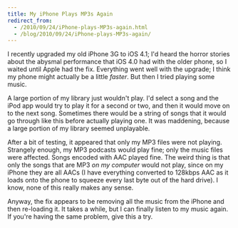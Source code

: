 ```yaml
---
title: My iPhone Plays MP3s Again
redirect_from:
  - /2010/09/24/iPhone-plays-MP3s-again.html
  - /blog/2010/09/24/iPhone-plays-MP3s-again/
---
```


I recently upgraded my old iPhone 3G to iOS 4.1; I'd heard the horror
stories about the abysmal performance that iOS 4.0 had with the older
phone, so I waited until Apple had the fix.  Everything went well with
the upgrade; I think my phone might actually be a little *faster*.
But then I tried playing some music.

A large portion of my library just wouldn't play.  I'd select a song
and the iPod app would try to play it for a second or two, and then it
would move on to the next song.  Sometimes there would be a string of
songs that it would go through like this before actually playing one.
It was maddening, because a large portion of my library seemed
unplayable.

After a bit of testing, it appeared that only my MP3 files were not
playing.  Strangely enough, my MP3 podcasts would play fine; only the
music files were affected.  Songs encoded with AAC played fine.  The
weird thing is that only the songs that are MP3 *on my computer* would
not play, since on my iPhone they are all AACs (I have everything
converted to 128kbps AAC as it loads onto the phone to squeeze every
last byte out of the hard drive).  I know, none of this really makes
any sense.

Anyway, the fix appears to be removing all the music from the iPhone
and then re-loading it.  It takes a while, but I can finally listen to
my music again.  If you're having the same problem, give this a try.
